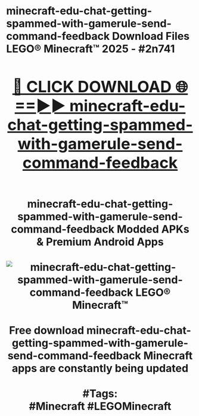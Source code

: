 <h1>minecraft-edu-chat-getting-spammed-with-gamerule-send-command-feedback Download Files LEGO® Minecraft™ 2025 - #2n741
<br>
<div align="center">
<h2><a href="https://apps.freeplayer.one?minecraft-edu-chat-getting-spammed-with-gamerule-send-command-feedback" rel="nofollow">🔴 CLICK DOWNLOAD 🌐==►► minecraft-edu-chat-getting-spammed-with-gamerule-send-command-feedback</a></h2>
<br>
minecraft-edu-chat-getting-spammed-with-gamerule-send-command-feedback Modded APKs & Premium Android Apps
<br>
<br>
<a href="https://apps.freeplayer.one?minecraft-edu-chat-getting-spammed-with-gamerule-send-command-feedback" rel="nofollow" data-target="animated-image.originalLink"><img src="https://github.com/user-attachments/assets/0f9c940e-d8b0-45ae-aac7-cd30a18b3e1c" alt="minecraft-edu-chat-getting-spammed-with-gamerule-send-command-feedback LEGO® Minecraft™" style="max-width: 100%; display: inline-block;" data-target="animated-image.originalImage"></a>
<br><br>
Free download minecraft-edu-chat-getting-spammed-with-gamerule-send-command-feedback Minecraft apps are constantly being updated
<br><br>
#Tags:
<br>
#Minecraft #LEGOMinecraft
</div>
<br>